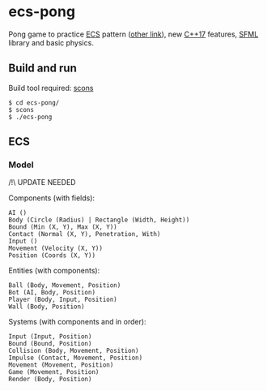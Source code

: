 # ecs-pong
Pong game to practice [ECS](https://en.wikipedia.org/wiki/Entity%E2%80%93component%E2%80%93system) pattern ([other link](https://www.gamedev.net/articles/programming/general-and-gameplay-programming/understanding-component-entity-systems-r3013/)), new [C++17](https://isocpp.org/files/papers/p0636r0.html) features, [SFML](https://www.sfml-dev.org/index.php) library and basic physics.

## Build and run
Build tool required: [scons](http://scons.org/)
```console
$ cd ecs-pong/
$ scons
$ ./ecs-pong
```

## ECS

### Model
/!\ UPDATE NEEDED

Components (with fields):
```text
AI ()
Body (Circle (Radius) | Rectangle (Width, Height))
Bound (Min (X, Y), Max (X, Y))
Contact (Normal (X, Y), Penetration, With)
Input ()
Movement (Velocity (X, Y))
Position (Coords (X, Y))
```

Entities (with components):
```text
Ball (Body, Movement, Position)
Bot (AI, Body, Position)
Player (Body, Input, Position)
Wall (Body, Position)
```

Systems (with components and in order):
```text
Input (Input, Position)
Bound (Bound, Position)
Collision (Body, Movement, Position)
Impulse (Contact, Movement, Position)
Movement (Movement, Position)
Game (Movement, Position)
Render (Body, Position)
```
